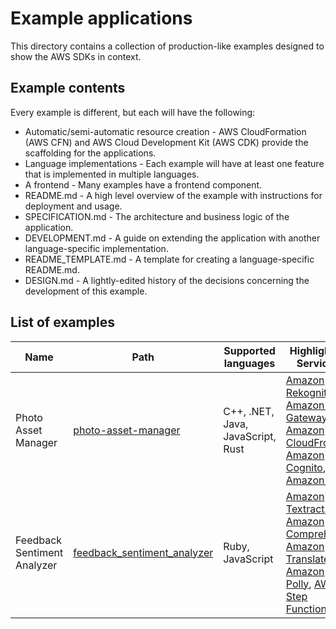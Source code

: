 # Example applications

This directory contains a collection of production-like examples designed to show the AWS SDKs in context.

## Example contents

Every example is different, but each will have the following:

- Automatic/semi-automatic resource creation - AWS CloudFormation (AWS CFN) and AWS Cloud Development Kit (AWS CDK) provide the scaffolding for the applications.
- Language implementations - Each example will have at least one feature that is implemented in multiple languages.
- A frontend - Many examples have a frontend component.
- README.md - A high level overview of the example with instructions for deployment and usage.
- SPECIFICATION.md - The architecture and business logic of the application.
- DEVELOPMENT.md - A guide on extending the application with another language-specific implementation.
- README_TEMPLATE.md - A template for creating a language-specific README.md.
- DESIGN.md - A lightly-edited history of the decisions concerning the development of this example.

## List of examples

| Name                | Path                                         | Supported languages | Highlighted Services |
| ------------------- | -------------------------------------------- | ------------------- | -------------------- |
| Photo Asset Manager | [photo-asset-manager](./photo-asset-manager) | C++, .NET, Java, JavaScript, Rust | [Amazon Rekognition](https://docs.aws.amazon.com/rekognition/), [Amazon API Gateway](https://docs.aws.amazon.com/api-gateway/), [Amazon CloudFront](https://docs.aws.amazon.com/cloudfront/), [Amazon Cognito](https://docs.aws.amazon.com/cognito/), [Amazon S3](https://docs.aws.amazon.com/s3/) |
| Feedback Sentiment Analyzer | [feedback_sentiment_analyzer](./feedback_sentiment_analyzer/)| Ruby, JavaScript | [Amazon Textract](https://docs.aws.amazon.com/textract/latest/dg/what-is.html), [Amazon Comprehend](https://docs.aws.amazon.com/comprehend/latest/dg/what-is.html), [Amazon Translate](https://docs.aws.amazon.com/translate), [Amazon Polly](https://docs.aws.amazon.com/polly), [AWS Step Functions](https://docs.aws.amazon.com/step-functions) |
